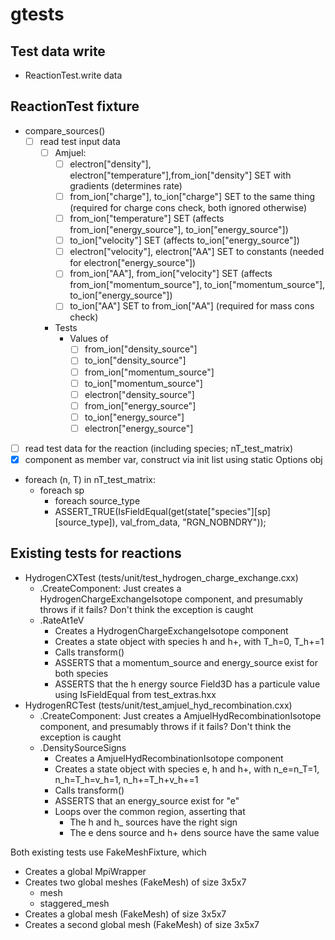 # gtests

## Test data write

- ReactionTest.write data

## ReactionTest fixture
- compare_sources()
  - [ ] read test input data
    - [ ] Amjuel:
      - [ ] electron["density"], electron["temperature"],from_ion["density"] SET with gradients (determines rate)
      - [ ] from_ion["charge"], to_ion["charge"] SET to the same thing (required for charge cons check, both ignored otherwise)
      - [ ] from_ion["temperature"] SET (affects from_ion["energy_source"], to_ion["energy_source"])
      - [ ] to_ion["velocity"] SET (affects to_ion["energy_source"])
      - [ ] electron["velocity"], electron["AA"] SET to constants (needed for electron["energy_source"])
      - [ ] from_ion["AA"], from_ion["velocity"] SET (affects from_ion["momentum_source"], to_ion["momentum_source"], to_ion["energy_source"])
      - [ ] to_ion["AA"] SET to from_ion["AA"] (required for mass cons check)
    - Tests
      - Values of
        - [ ] from_ion["density_source"]
        - [ ] to_ion["density_source"]
        - [ ] from_ion["momentum_source"]
        - [ ] to_ion["momentum_source"]
        - [ ] electron["density_source"]
        - [ ] from_ion["energy_source"]
        - [ ] to_ion["energy_source"]
        - [ ] electron["energy_source"]
- [ ] read test data for the reaction (including species; nT_test_matrix)
- [x] component as member var, construct via init list using static Options obj
- foreach (n, T) in nT_test_matrix: 
  - foreach sp
    - foreach source_type
    - ASSERT_TRUE(IsFieldEqual(get<Field3D>(state["species"][sp][source_type]), val_from_data, "RGN_NOBNDRY"));



## Existing tests for reactions

- HydrogenCXTest (tests/unit/test_hydrogen_charge_exchange.cxx)
  - .CreateComponent: Just creates a HydrogenChargeExchangeIsotope component, and presumably throws if it fails? Don't think the exception is caught
  - .RateAt1eV
    - Creates a HydrogenChargeExchangeIsotope component
    - Creates a state object with species h and h+, with T_h=0, T_h+=1
    - Calls transform()
    - ASSERTS that a momentum_source and energy_source exist for both species
    - ASSERTS that the h energy source Field3D has a particule value using IsFieldEqual from test_extras.hxx
- HydrogenRCTest (tests/unit/test_amjuel_hyd_recombination.cxx)
  - .CreateComponent: Just creates a AmjuelHydRecombinationIsotope component, and presumably throws if it fails? Don't think the exception is caught
  - .DensitySourceSigns
    - Creates a AmjuelHydRecombinationIsotope component
    - Creates a state object with species e, h and h+, with n_e=n_T=1, n_h=T_h=v_h=1, n_h+=T_h+v_h+=1
    - Calls transform()
    - ASSERTS that an energy_source exist for "e"
    - Loops over the common region, asserting that
      - The h and h_ sources have the right sign
      - The e dens source and h+ dens source have the same value

Both existing tests use FakeMeshFixture, which 
- Creates a global MpiWrapper
- Creates two global meshes (FakeMesh) of size 3x5x7
  - mesh
  - staggered_mesh  
- Creates a global mesh (FakeMesh) of size 3x5x7
- Creates a second global mesh (FakeMesh) of size 3x5x7
